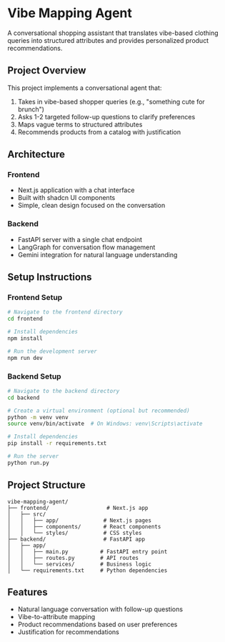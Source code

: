 # Vibe Mapping Agent

A conversational shopping assistant that translates vibe-based clothing queries into structured attributes and provides personalized product recommendations.

## Project Overview

This project implements a conversational agent that:

1. Takes in vibe-based shopper queries (e.g., "something cute for brunch")
2. Asks 1-2 targeted follow-up questions to clarify preferences
3. Maps vague terms to structured attributes
4. Recommends products from a catalog with justification

## Architecture

### Frontend
- Next.js application with a chat interface
- Built with shadcn UI components
- Simple, clean design focused on the conversation

### Backend
- FastAPI server with a single chat endpoint
- LangGraph for conversation flow management
- Gemini integration for natural language understanding

## Setup Instructions

### Frontend Setup

```bash
# Navigate to the frontend directory
cd frontend

# Install dependencies
npm install

# Run the development server
npm run dev
```

### Backend Setup

```bash
# Navigate to the backend directory
cd backend

# Create a virtual environment (optional but recommended)
python -m venv venv
source venv/bin/activate  # On Windows: venv\Scripts\activate

# Install dependencies
pip install -r requirements.txt

# Run the server
python run.py
```

## Project Structure

```
vibe-mapping-agent/
├── frontend/                  # Next.js app
│   ├── src/
│   │   ├── app/              # Next.js pages
│   │   ├── components/       # React components
│   │   └── styles/           # CSS styles
├── backend/                  # FastAPI app
│   ├── app/
│   │   ├── main.py          # FastAPI entry point
│   │   ├── routes.py        # API routes
│   │   └── services/        # Business logic
│   └── requirements.txt     # Python dependencies
```

## Features

- Natural language conversation with follow-up questions
- Vibe-to-attribute mapping
- Product recommendations based on user preferences
- Justification for recommendations